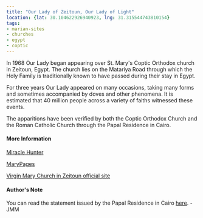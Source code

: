 ```yaml
---
title: "Our Lady of Zeitoun, Our Lady of Light"
location: {lat: 30.104622926940923, lng: 31.315544743810154} 
tags:
- marian-sites
- churches
- egypt
- coptic
---
```


In 1968 Our Lady began appearing over St. Mary's Coptic Orthodox church in Zeitoun, Egypt.  The church lies on the Matariya Road through which the Holy Family is traditionally known to have passed during their stay in Egypt.

For three years Our Lady appeared on many occasions, taking many forms and sometimes accompanied by doves and other phenomena. It is estimated that 40 million people across a variety of faiths witnessed these events.

The apparitions have been verified by both the Coptic Orthodox Church and the Roman Catholic Church through the Papal Residence in Cairo.

#### More Information

[Miracle Hunter](https://www.miraclehunter.com/marian_apparitions/approved_apparitions/zeitun/index.html)

[MaryPages](https://www.marypages.com/zeitoen-ca%C3%AFro-(egypt)-en.html)

[Virgin Mary Church in Zeitoun official site](https://www.stmaryztn.org/saintmary/en/)

#### Author's Note

You can read the statement issued by the Papal Residence in Cairo [here](https://www.stmaryztn.org/saintmary/en/apparition-story/papal-statment). -JMM